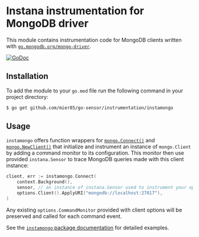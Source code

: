 Instana instrumentation for MongoDB driver
==========================================

This module contains instrumentation code for MongoDB clients written with [`go.mongodb.org/mongo-driver`](https://go.mongodb.org/mongo-driver).

[![GoDoc](https://pkg.go.dev/badge/github.com/mier85/go-sensor/instrumentation/instamongo)][godoc]

Installation
------------

To add the module to your `go.mod` file run the following command in your project directory:

```bash
$ go get github.com/mier85/go-sensor/instrumentation/instamongo
```

Usage
-----

`instamongo` offers function wrappers for [`mongo.Connect()`][instamongo.Connect] and [`mongo.NewClient()`][instamongo.NewClient]
that initialize and instrument an instance of `mongo.Client` by adding a command monitor to its configuration. This monitor then
use provided `instana.Sensor` to trace MongoDB queries made with this client instance:

```go
client, err := instamongo.Connect(
	context.Background(),
	sensor, // an instance of instana.Sensor used to instrument your application
	options.Client().ApplyURI("mongodb://localhost:27017"),
)
```

Any existing `options.CommandMonitor` provided with client options will be preserved and called for each command event.

See the [`instamongo` package documentation][godoc] for detailed examples.



[godoc]: https://pkg.go.dev/github.com/mier85/go-sensor/instrumentation/instamongo
[instamongo.Connect]: https://pkg.go.dev/github.com/mier85/go-sensor/instrumentation/instamongo#Connect
[instamongo.NewClient]: https://pkg.go.dev/github.com/mier85/go-sensor/instrumentation/instamongo#NewClient
